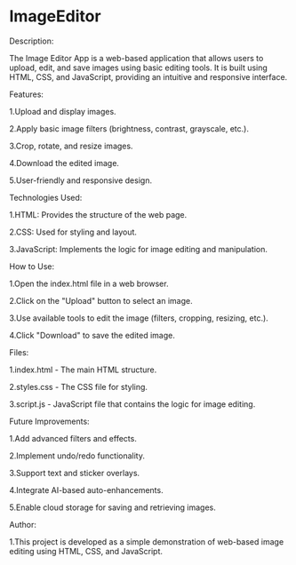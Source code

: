 # ImageEditor

Description:

The Image Editor App is a web-based application that allows users to upload, edit, and save images using basic editing tools. It is built using HTML, CSS, and JavaScript, providing an intuitive and responsive interface.


Features:

1.Upload and display images.

2.Apply basic image filters (brightness, contrast, grayscale, etc.).

3.Crop, rotate, and resize images.

4.Download the edited image.

5.User-friendly and responsive design.


Technologies Used:

1.HTML: Provides the structure of the web page.

2.CSS: Used for styling and layout.

3.JavaScript: Implements the logic for image editing and manipulation.


How to Use:

1.Open the index.html file in a web browser.

2.Click on the "Upload" button to select an image.

3.Use available tools to edit the image (filters, cropping, resizing, etc.).

4.Click "Download" to save the edited image.


Files:

1.index.html - The main HTML structure.

2.styles.css - The CSS file for styling.

3.script.js - JavaScript file that contains the logic for image editing.


Future Improvements:

1.Add advanced filters and effects.

2.Implement undo/redo functionality.

3.Support text and sticker overlays.

4.Integrate AI-based auto-enhancements.

5.Enable cloud storage for saving and retrieving images.


Author:

1.This project is developed as a simple demonstration of web-based image editing using HTML, CSS, and JavaScript.
